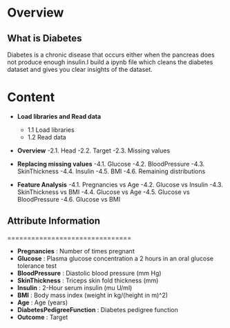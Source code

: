 Overview
========
## What is Diabetes

Diabetes is a chronic disease that occurs either when the pancreas does not produce enough insulin.I build a ipynb file which cleans the diabetes dataset and gives
you clear insights of the dataset.

Content
================

- **Load libraries and Read data**
  - 1.1 Load libraries
  - 1.2 Read data

- **Overview**
  -2.1. Head
  -2.2. Target
  -2.3. Missing values

- **Replacing missing values**
  -4.1. Glucose
  -4.2. BloodPressure
  -4.3. SkinThickness
  -4.4. Insulin
  -4.5. BMI
  -4.6. Remaining distributions

+ **Feature Analysis**
  -4.1. Pregnancies vs Age
  -4.2. Glucose vs Insulin
  -4.3. SkinThickness vs BMI
  -4.4. Glucose vs Age
  -4.5. Glucose vs BloodPressure
  -4.6. Glucose vs BMI

## Attribute Information
===============================

+ **Pregnancies** : Number of times pregnant
+ **Glucose** : Plasma glucose concentration a 2 hours in an oral glucose tolerance test
+ **BloodPressure** : Diastolic blood pressure (mm Hg)
+ **SkinThickness** : Triceps skin fold thickness (mm)
+ **Insulin** : 2-Hour serum insulin (mu U/ml)
+ **BMI** : Body mass index (weight in kg/(height in m)^2)
+ **Age** : Age (years)
+ **DiabetesPedigreeFunction** : Diabetes pedigree function
+ **Outcome** : Target
